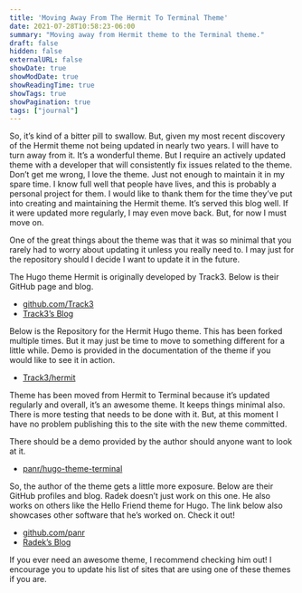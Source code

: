 ```yaml
---
title: 'Moving Away From The Hermit To Terminal Theme'
date: 2021-07-28T10:58:23-06:00
summary: "Moving away from Hermit theme to the Terminal theme."
draft: false
hidden: false
externalURL: false
showDate: true
showModDate: true
showReadingTime: true
showTags: true
showPagination: true
tags: ["journal"]
---
```


So, it’s kind of a bitter pill to swallow. But, given my most recent discovery 
of the Hermit theme not being updated in nearly two years. I will have to turn 
away from it. It’s a wonderful theme. But I require an actively updated theme 
with a developer that will consistently fix issues related to the theme. Don’t 
get me wrong, I love the theme. Just not enough to maintain it in my spare 
time. I know full well that people have lives, and this is probably a personal 
project for them. I would like to thank them for the time they’ve put into 
creating and maintaining the Hermit theme. It’s served this blog well. If it 
were updated more regularly, I may even move back. But, for now I must move on.

One of the great things about the theme was that it was so minimal that you 
rarely had to worry about updating it unless you really need to. I may just for 
the repository should I decide I want to update it in the future.

The Hugo theme Hermit is originally developed by Track3. Below is their GitHub 
page and blog.

- [github.com/Track3](https://github.com/Track3)
- [Track3’s Blog](https://ojbk.im/)

Below is the Repository for the Hermit Hugo theme. This has been forked 
multiple times. But it may just be time to move to something different for a 
little while. Demo is provided in the documentation of the theme if you would 
like to see it in action.

- [Track3/hermit](https://github.com/Track3/hermit)

Theme has been moved from Hermit to Terminal because it’s updated regularly 
and overall, it’s an awesome theme. It keeps things minimal also. There is 
more testing that needs to be done with it. But, at this moment I have no 
problem publishing this to the site with the new theme committed.

There should be a demo provided by the author should anyone want to look at it.

- [panr/hugo-theme-terminal](https://github.com/panr/hugo-theme-terminal)

So, the author of the theme gets a little more exposure. Below are their GitHub 
profiles and blog. Radek doesn’t just work on this one. He also works on others 
like the Hello Friend theme for Hugo. The link below also showcases other 
software that he’s worked on. Check it out!

- [github.com/panr](https://github.com/panr)
- [Radek’s Blog](https://radoslawkoziel.pl/)

If you ever need an awesome theme, I recommend checking him out! I encourage 
you to update his list of sites that are using one of these themes if you are.
